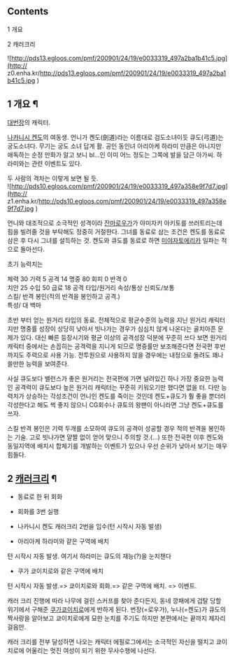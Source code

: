 ## Contents

    

1 개요

2 캐러크리

  
![http://pds13.egloos.com/pmf/200901/24/19/e0033319_497a2ba1b41c5.jpg](http://
z0.enha.kr/http://pds13.egloos.com/pmf/200901/24/19/e0033319_497a2ba1b41c5.jpg
)

## 1 개요 ¶

[대번장](%EB%8C%80%EB%B2%88%EC%9E%A5.md)의 캐릭터.

  

[나카니시 켄도](%EB%82%98%EC%B9%B4%EB%8B%88%EC%8B%9C%20%EC%BC%84%EB%8F%84.md)의
여동생. 언니가 켄도(劍道)라는 이름대로 검도소녀이듯 큐도(弓道)는 궁도소녀다. 무기는 궁도 소녀 답게 활. 공인 동인녀 아리아케 하라미
만큼은 아니지만 애독하는 순정 만화가 알고 보니 bl...인 이미 어느 정도는 그쪽에 발을 담근 아가씨. 하라미와는 관련 이벤트도 있다.

  

두 사람의 격차는 이렇게 보면 될 듯.  
![http://pds10.egloos.com/pmf/200901/24/19/e0033319_497a358e9f7d7.jpg](http://
z1.enha.kr/http://pds10.egloos.com/pmf/200901/24/19/e0033319_497a358e9f7d7.jpg
)

  

언니와 대조적으로 소극적인 성격이라 [잔마로우가](%EC%9E%94%EB%A7%88%20%EB%A1%9C%EC%9A%B0%EA%B0%80.md)가 야미자키 아키토를 쓰러트리는데
힘을 빌려줄 것을 부탁해도 정중히 거절한다. 그녀를 동료로 삼는 조건은 켄도를 동료로 삼은 후 다시 그녀를 설득하는 것. 켄도와 큐도를
동료로 하면 [미야자토에리카](%EB%AF%B8%EC%95%BC%EC%9E%90%ED%86%A0%20%EC%97%90%EB%A6%AC%EC%B9%B4.md)
일파는 적으로 돌아선다.

  

초기 능력치는  

  

체력 30 기력 5 공격 14 명중 80 회피 0 반격 0  
치안 25 수입 50 급료 18 공격 타입/원거리 속성/통상 신뢰도/보통  
스킬/ 반격 봉인(적의 반격을 봉인하고 공격.)  
특성/ 대 백마

  

초반 부터 얻는 원거리 타입의 동료. 전체적으로 평균수준의 능력을 지닌 원거리 캐릭터지만 명중률 성장이 상당히 낮아서 빗나가는 경우가 심심치
않게 나온다는 골치아픈 문제가 있다. 대신 빠른 등장시기와 평균 이상의 공격성장 덕분에 꾸준히 쓰다 보면 원거리캐릭터 중에서는 손꼽히는
공격력을 지니게 되므로 명중률만 보조해준다면 전국편 후반까지도 주력으로 사용 가능. 전투원으로 사용하지 않을 경우에는 내정으로 돌려도 꽤나
쓸만한 능력을 보여준다.  

  

사실 큐도보다 밸런스가 좋은 원거리는 전국편에 가면 널려있긴 하나 가장 중요한 능력인 공격력이 큐도보다 높은 원거리 캐릭터는 꾸준히
키워오기만 했다면 없을 터. 다만 능력치가 상승하는 각성조건이 언니인 켄도를 죽이는 것인데 켄도+큐도가 훨 좋을 뿐더러 각성한다고 해도 썩
좋지 않으니 CG회수나 큐토의 왕팬이 아니라면 그냥 켄도+큐도를 쓰자.  

  

스킬 반격 봉인은 기력 두개를 소모하여 큐도의 공격이 성공할 경우 적의 반격을 봉인하는 기술. 고로 빗나가면 얄짤 없이 얻어 맞으니 주의할
것.(...) 또한 전국편 이후 켄도와 동일지역에 배치시 합체기를 개발하는 이벤트가 있으나 우선 순위가 낮아서 보기는 매우 힘들다.  

  

## 2 [캐러크리](%EC%BA%90%EB%9F%AC%ED%81%AC%EB%A6%AC.md) ¶

  * 동료로 한 뒤 회화  

  * 회화를 3번 실행  

  * 나카니시 켄도 캐러크리 2번을 입수(턴 시작시 자동 발생)  

  * 아리아케 하라미와 같은 구역에 배치  

턴 시작시 자동 발생. 여기서 하라미는 큐도의 재능(?)을 눈치챈다  

  * 쿠가 쿄이치로와 같은 구역에 배치  

턴 시작시 자동 발생.=> 쿄이치로와 회화.=> 같은 구역에 배치. => 이벤트.  

캐러 크리 진행에 따라 나무에 걸린 스커프를 찾아 준다든지, 동네 깡패에게 겁탈 당할 위기에서 구해준 [쿠가쿄이치로](%EC%BF%A0%EA%B0%80%20%EC%BF%84%EC%9D%B4%EC%B9%98%EB%A1%9C.md)에게 반하게
된다. 번장(=로우가), 누나(=켄도)가 큐도의 짝사랑을 알아보고 쿄이치로에게 묘한 눈치를 주기도 하지만 본편에서는 끝까지 제자리 걸음만.

  

캐러 크리를 전부 달성하면 나오는 캐릭터 에필로그에서는 소극적인 자신을 떨치고 쿄이치로에 어울리는 멋진 여성이 되기 위한 무사수행에 나선다.  

